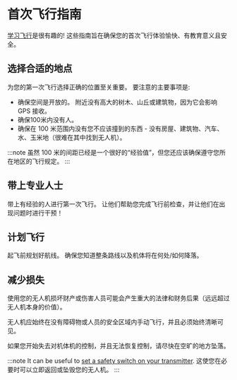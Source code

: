 # 首次飞行指南

[学习飞行](../flying/basic_flying.md)是很有趣的! 这些指南旨在确保您的首次飞行体验愉快、有教育意义且安全。

## 选择合适的地点

为您的第一次飞行选择正确的位置至关重要。 要注意的主要事项是:

- 确保空间是开放的。 附近没有高大的树木、山丘或建筑物，因为它会影响 GPS 接收。
- 确保100米内没有人。
- 确保在 100 米范围内没有您不应该撞到的东西 - 没有房屋、建筑物、汽车、水、玉米地（很难在其中找到无人机）。

:::note
虽然 100 米的间距已经是一个很好的“经验值”，但您还应该确保遵守您所在地区的飞行规定。
:::

## 带上专业人士

带上有经验的人进行第一次飞行。 让他们帮助您完成飞行前检查，并让他们在出现问题时进行干预！

## 计划飞行

起飞前规划好航线。 确保您知道整条路线以及机体将在何处/如何降落。

## 减少损失

使用您的无人机损坏财产或伤害人员可能会产生重大的法律和财务后果（远远超过无人机本身的价值）。

无人机应始终在没有障碍物或人员的安全区域内手动飞行，并且必须始终清晰可见。

如果您开始失去对机体机的控制，并且无法恢复控制，请尽快在空旷的地方坠落。

:::note
It can be useful to [set a safety switch on your transmitter](../config/safety.md#emergency-switches). 这使您在必要时可以立即返回或坠毁您的无人机。 :::
